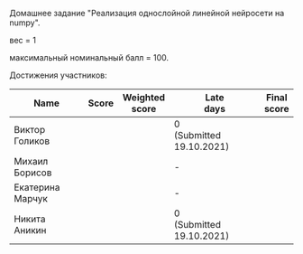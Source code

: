 Домашнее задание "Реализация однослойной линейной нейросети на numpy".

вес = 1

максимальный номинальный балл = 100.

Достижения участников:

| Name               | Score | Weighted<br>score | Late<br>days                 | Final<br>score |
| ------------------ | ----- | ----------------- | ---------------------------- | -------------- |
| Виктор Голиков |       |                   | 0<br>(Submitted 19.10.2021)  |             |
| Михаил Борисов |       |                   | -<br>  |             |
| Екатерина Марчук |       |                   | -<br>  |             |
| Никита Аникин |         |    | 0<br>(Submitted 19.10.2021) |             |
